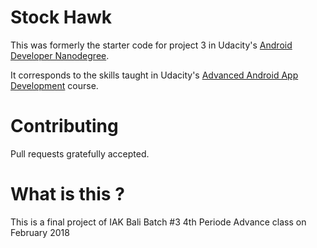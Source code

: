 # Stock Hawk

This was formerly the starter code for project 3 in Udacity's [Android Developer Nanodegree](https://www.udacity.com/course/android-developer-nanodegree-by-google--nd801).

It corresponds to the skills taught in Udacity's [Advanced Android App Development](https://www.udacity.com/course/advanced-android-app-development--ud855) course.

# Contributing

Pull requests gratefully accepted.

# What is this ? 

This is a final project of IAK Bali Batch #3 4th Periode Advance class on February 2018
